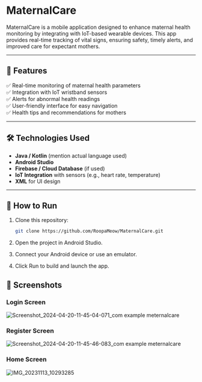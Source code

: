 # MaternalCare

MaternalCare is a mobile application designed to enhance maternal health monitoring by integrating with IoT-based wearable devices. This app provides real-time tracking of vital signs, ensuring safety, timely alerts, and improved care for expectant mothers.

---

## 🚀 **Features**

✅ Real-time monitoring of maternal health parameters  
✅ Integration with IoT wristband sensors  
✅ Alerts for abnormal health readings  
✅ User-friendly interface for easy navigation  
✅ Health tips and recommendations for mothers

---

## 🛠 **Technologies Used**

- **Java / Kotlin** (mention actual language used)
- **Android Studio**
- **Firebase / Cloud Database** (if used)
- **IoT Integration** with sensors (e.g., heart rate, temperature)
- **XML** for UI design

---

## 📱 **How to Run**

1. Clone this repository:

   ```bash
   git clone https://github.com/RoopaMeow/MaternalCare.git
2. Open the project in Android Studio.

3. Connect your Android device or use an emulator.

4. Click Run to build and launch the app.

## 📸 Screenshots

### Login Screen
![Screenshot_2024-04-20-11-45-04-071_com example meternalcare](https://github.com/user-attachments/assets/64c2eecb-c5be-4dd4-a9a9-522c61159ca3)

### Register Screen
![Screenshot_2024-04-20-11-45-46-083_com example meternalcare](https://github.com/user-attachments/assets/2633417a-6f73-4eef-8af4-dcd15e863713)

### Home Screen
![IMG_20231113_10293285](https://github.com/user-attachments/assets/abc08d9b-e769-43c7-b840-5a571215602e)
